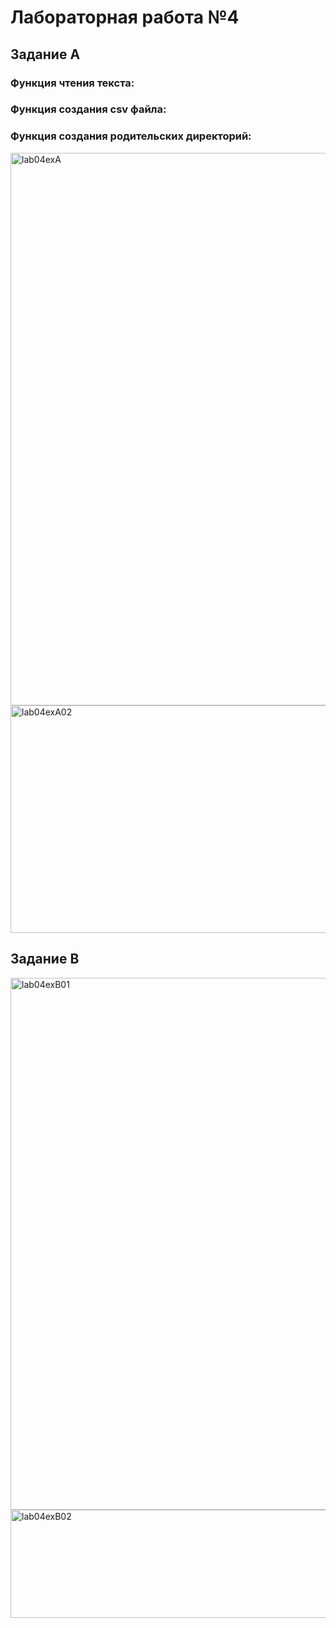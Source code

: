 # Лабораторная работа №4
## Задание A
### Функция чтения текста:

### Функция создания csv файла:

### Функция создания родительских директорий:

<img width="1467" height="884" alt="lab04exA" src="https://github.com/user-attachments/assets/e5554d16-0b3e-406b-b8b9-8975eedaa823" />
<img width="1016" height="364" alt="lab04exA02" src="https://github.com/user-attachments/assets/acda0dd0-04ea-43d8-8bc2-5b295213dfce" />

## Задание B
<img width="1329" height="851" alt="lab04exB01" src="https://github.com/user-attachments/assets/77a7dffd-98b2-44f2-8747-7faf4df608e0" />
<img width="724" height="173" alt="lab04exB02" src="https://github.com/user-attachments/assets/1dd17920-ebd2-471b-8e2c-cff12f68c3c9" />
